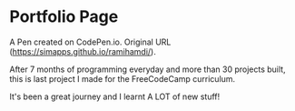 # Portfolio Page

A Pen created on CodePen.io. Original URL (https://simapps.github.io/ramihamdi/).

After 7 months of programming everyday and more than 30 projects built, this is last project I made for the FreeCodeCamp curriculum. 

It's been a great journey and I learnt A LOT of new stuff!

